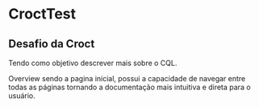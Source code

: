 # CroctTest

## Desafio da Croct

Tendo como objetivo descrever mais sobre o CQL.

Overview sendo a pagina inicial, possui a capacidade de navegar entre todas as páginas tornando a documentação mais intuitiva e direta para o usuário.

